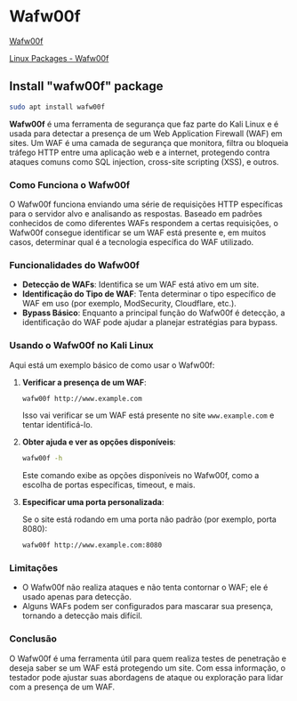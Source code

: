 # Wafw00f

[Wafw00f](https://github.com/EnableSecurity/wafw00f)

[Linux Packages - Wafw00f](https://linux-packages.com/ubuntu-24-04/package/wafw00f)

## Install "wafw00f" package 

```bash
sudo apt install wafw00f 
```

**Wafw00f** é uma ferramenta de segurança que faz parte do Kali Linux e é usada para detectar a presença de um Web Application Firewall (WAF) em sites. Um WAF é uma camada de segurança que monitora, filtra ou bloqueia tráfego HTTP entre uma aplicação web e a internet, protegendo contra ataques comuns como SQL injection, cross-site scripting (XSS), e outros.

### Como Funciona o Wafw00f

O Wafw00f funciona enviando uma série de requisições HTTP específicas para o servidor alvo e analisando as respostas. Baseado em padrões conhecidos de como diferentes WAFs respondem a certas requisições, o Wafw00f consegue identificar se um WAF está presente e, em muitos casos, determinar qual é a tecnologia específica do WAF utilizado.

### Funcionalidades do Wafw00f

- **Detecção de WAFs**: Identifica se um WAF está ativo em um site.
- **Identificação do Tipo de WAF**: Tenta determinar o tipo específico de WAF em uso (por exemplo, ModSecurity, Cloudflare, etc.).
- **Bypass Básico**: Enquanto a principal função do Wafw00f é detecção, a identificação do WAF pode ajudar a planejar estratégias para bypass.

### Usando o Wafw00f no Kali Linux

Aqui está um exemplo básico de como usar o Wafw00f:

1. **Verificar a presença de um WAF**:

   ```bash
   wafw00f http://www.example.com
   ```

   Isso vai verificar se um WAF está presente no site `www.example.com` e tentar identificá-lo.

2. **Obter ajuda e ver as opções disponíveis**:

   ```bash
   wafw00f -h
   ```

   Este comando exibe as opções disponíveis no Wafw00f, como a escolha de portas específicas, timeout, e mais.

3. **Especificar uma porta personalizada**:

   Se o site está rodando em uma porta não padrão (por exemplo, porta 8080):

   ```bash
   wafw00f http://www.example.com:8080
   ```

### Limitações

- O Wafw00f não realiza ataques e não tenta contornar o WAF; ele é usado apenas para detecção.
- Alguns WAFs podem ser configurados para mascarar sua presença, tornando a detecção mais difícil.

### Conclusão

O Wafw00f é uma ferramenta útil para quem realiza testes de penetração e deseja saber se um WAF está protegendo um site. Com essa informação, o testador pode ajustar suas abordagens de ataque ou exploração para lidar com a presença de um WAF.
